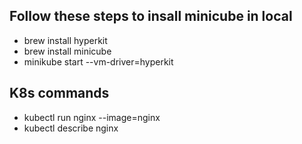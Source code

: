 <h2>Follow these steps to insall minicube in local</h2>
<ul>    
    <li>brew install hyperkit</li>
    <li>brew install minicube</li>
    <li>minikube start --vm-driver=hyperkit</li>
</ul>

<h2>K8s commands</h2>
<ul>
    <li>kubectl run nginx --image=nginx</li>
    <li>kubectl describe nginx</li>
</ul>